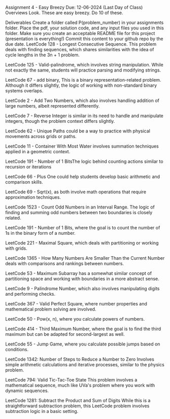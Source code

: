 Assignment 4 - Easy Breezy
Due: 12-06-2024 (Last Day of Class)
Overviews
Look. These are easy breezy. Do 10 of these.

Deliverables
Create a folder called P(problem_number) in your assignments folder.
Place the pdf, your solution code, and any input files you used in this folder.
Make sure you create an acceptable README file for this project (presentation is everything!)
Commit this content to your github repo by the due date.
LeetCode 128 - Longest Consecutive Sequence. This problem deals with finding sequences, which shares similarities with the idea of cycle lengths in the 3n + 1 problem.

LeetCode 125 - Valid-palindrome, which involves string manipulation. While not exactly the same, students will practice parsing and modifying strings.

LeetCode 67 - add binary, This is a binary representation-related problem. Although it differs slightly, the logic of working with non-standard binary systems overlaps.

LeetCode 2 - Add Two Numbers, which also involves handling addition of large numbers, albeit represented differently.

LeetCode 7 - Reverse Integer is similar in its need to handle and manipulate integers, though the problem context differs slightly.

LeetCode 62 - Unique Paths could be a way to practice with physical movements across grids or paths.

LeetCode 11 - Container With Most Water involves summation techniques applied in a geometric context.

LeetCode 191 - Number of 1 BitsThe logic behind counting actions similar to recursion or iterations

LeetCode 66 - Plus One could help students develop basic arithmetic and comparison skills.

LeetCode 69 - Sqrt(x), as both involve math operations that require approximation techniques.

LeetCode 1523 - Count Odd Numbers in an Interval Range. The logic of finding and summing odd numbers between two boundaries is closely related.

LeetCode 191 - Number of 1 Bits, where the goal is to count the number of 1s in the binary form of a number.

LeetCode 221 - Maximal Square, which deals with partitioning or working with grids.

LeetCode 1365 - How Many Numbers Are Smaller Than the Current Number deals with comparisons and rankings between numbers.

LeetCode 53 - Maximum Subarray has a somewhat similar concept of partitioning space and working with boundaries in a more abstract sense.

LeetCode 9 - Palindrome Number, which also involves manipulating digits and performing checks.

LeetCode 367 - Valid Perfect Square, where number properties and mathematical problem solving are involved.

LeetCode 50 - Pow(x, n), where you calculate powers of numbers.

LeetCode 414 - Third Maximum Number, where the goal is to find the third maximum but can be adapted for second-largest as well.

LeetCode 55 - Jump Game, where you calculate possible jumps based on conditions.

LeetCode 1342: Number of Steps to Reduce a Number to Zero
Involves simple arithmetic calculations and iterative processes, similar to the physics problem.

LeetCode 794: Valid Tic-Tac-Toe State
This problem involves a mathematical sequence, much like UVa's problem where you work with dynamic sequences.

LeetCode 1281: Subtract the Product and Sum of Digits
While this is a straightforward subtraction problem, this LeetCode problem involves subtraction logic in a basic setting.
